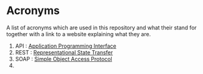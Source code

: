 # Acronyms
A list of acronyms which are used in this repository and 
what their stand for together with a link to a website
explaining what they are.

1. API : [Application Programming Interface](https://www.redhat.com/en/topics/api/what-are-application-programming-interfaces)
2. REST : [Representational State Transfer](https://www.redhat.com/en/topics/api/what-are-application-programming-interfaces)
3. SOAP : [Simple Object Access Protocol](https://www.techtarget.com/searchapparchitecture/definition/SOAP-Simple-Object-Access-Protocol)
4. 